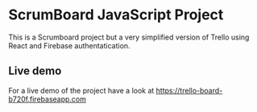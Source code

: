 # ScrumBoard JavaScript Project

This is a Scrumboard project but a very simplified version of Trello using React and Firebase authentatication.

## Live demo
For a live demo of the project have a look at https://trello-board-b720f.firebaseapp.com

 

